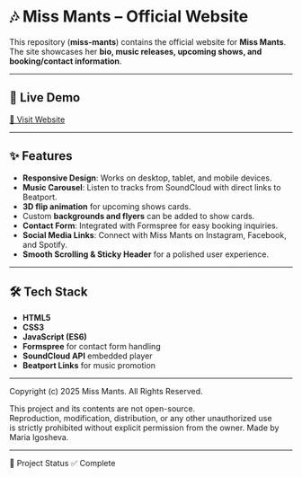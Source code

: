 # 🎶 Miss Mants – Official Website

This repository (**miss-mants**) contains the official website for **Miss Mants**.
The site showcases her **bio, music releases, upcoming shows, and booking/contact information**.  

---

## 🚀 Live Demo  
[🔗 Visit Website](https://mariaigosheva.github.io/miss-mants/)

---

## ✨ Features

- **Responsive Design**: Works on desktop, tablet, and mobile devices.
- **Music Carousel**: Listen to tracks from SoundCloud with direct links to Beatport.
- **3D flip animation** for upcoming shows cards.  
- Custom **backgrounds and flyers** can be added to show cards.  
- **Contact Form**: Integrated with Formspree for easy booking inquiries.
- **Social Media Links**: Connect with Miss Mants on Instagram, Facebook, and Spotify.
- **Smooth Scrolling & Sticky Header** for a polished user experience.

---

## 🛠️ Tech Stack

- **HTML5**
- **CSS3**
- **JavaScript (ES6)**
- **Formspree** for contact form handling
- **SoundCloud API** embedded player
- **Beatport Links** for music promotion

---

Copyright (c) 2025 Miss Mants. All Rights Reserved.

This project and its contents are not open-source.  
Reproduction, modification, distribution, or any other unauthorized use  
is strictly prohibited without explicit permission from the owner.
Made by Maria Igosheva.

---

📂 Project Status
✅ Complete
